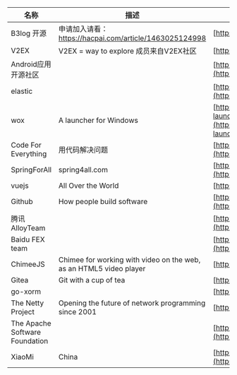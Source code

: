 |名称|描述|站点|Github|
|--|-----|---------|--------|
|B3log 开源|申请加入请看： https://hacpai.com/article/1463025124998|[https://b3log.org](https://b3log.org)|[b2log](https://github.com/b3log)|
|V2EX|V2EX = way to explore 成员来自V2EX社区|[https://v2ex.com](https://v2ex.com)|[v2git](https://github.com/v2git)|
|Android应用开源社区||[http://www.micode.net](http://www.micode.net)|[micode](https://github.com/MiCode/)|
|elastic||[https://www.elastic.co](https://www.elastic.co)|[elastic](https://github.com/elastic)|
|wox|A launcher for Windows|[https://github.com/organizations/Wox-launcher](https://github.com/organizations/Wox-launcher)|[Wox-launcher](https://github.com/Wox-launcher)|
|Code For Everything|用代码解决问题|[https://code4everything.org/](https://code4everything.org/)|[code4everything](https://github.com/code4everything)|
|SpringForAll|spring4all.com|[http://www.spring4all.com](http://www.spring4all.com)|[spring4all](https://github.com/springforall)|
|vuejs|All Over the World|[https://vuejs.org](https://vuejs.org)|[vuejs](https://github.com/vuejs)|
|Github|How people build software|[https://github.com/about](https://github.com/about)|[github](https://github.com/github)|
|腾讯 AlloyTeam||[http://www.alloyteam.com/](http://www.alloyteam.com/)|[alloyteam](https://github.com/alloyteam)|
|Baidu FEX team||[http://fex.baidu.com/](http://fex.baidu.com/)|[fex](https://github.com/fex-team/)|
|ChimeeJS|Chimee for working with video on the web, as an HTML5 video player|[http://chimee.org/](http://chimee.org/)|[Chimeejs](https://github.com/Chimeejs)|
|Gitea|Git with a cup of tea|[https://gitea.io](https://gitea.io)|[go-gitea](https://github.com/go-gitea)|
|go-xorm||[http://xorm.io](http://xorm.io)|[go-xorm](https://github.com/go-xorm)|
|The Netty Project|Opening the future of network programming since 2001|[http://netty.io/](http://netty.io/)|[netty](https://github.com/netty)|
|The Apache Software Foundation||[http://www.apache.org](http://www.apache.org)|[apache](https://github.com/apache)|
|XiaoMi|China|[https://www.mi.com/](https://www.mi.com/)|[XiaoMi](https://github.com/XiaoMi)|

